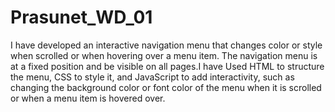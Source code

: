 # Prasunet_WD_01
I have developed an interactive navigation menu that changes color or style when scrolled or when hovering over a menu item. The navigation menu is at a fixed position and be visible on all pages.I have Used HTML to structure the menu, CSS to style it, and JavaScript to add interactivity, such as changing the background color or font color of the menu when it is scrolled or when a menu item is hovered over.
